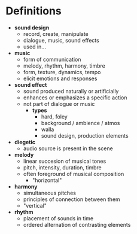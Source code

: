 # Definitions

- **sound design**
  - record, create, manipulate
  - dialogue, music, sound effects
  - used in...
- **music**
  - form of communication
  - melody, rhythm, harmony, timbre
  - form, texture, dynamics, tempo
  - elicit emotions and responses
- **sound effect**
  - sound produced naturally or artificially
  - enhances or emphasizes a specific action
  - not part of dialogue or music
    - **types**
      - hard, foley
      - background / ambience / atmos
      - walla
      - sound design, production elements
- **diegetic**
  - audio source is present in the scene
- **melody**
  - linear succesion of musical tones
  - pitch, intensity, duration, timbre
  - often foreground of musical composition
    - "horizontal"
- **harmony**
  - simultaneous pitches
  - principles of connection between them
  - "vertical"
- **rhythm**
  - placement of sounds in time
  - ordered alternation of contrasting elements
